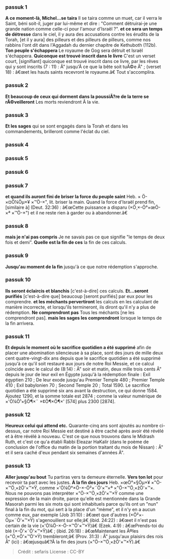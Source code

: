 
### passuk 1
<b>A ce moment-là, Michel...se taira</b> Il se taira comme un muet, car il verra le Saint, béni soit-il, juger par lui-même et dire : "Comment détruirai-je une grande nation comme celle-ci pour l'amour d'Israël ?".
<b>et ce sera un temps de détresse</b> dans le ciel, il y aura des accusations contre les érudits de la Torah, [et il y aura] des pilleurs et des pilleurs de pilleurs, comme nos rabbins l'ont dit dans l'Aggadah du dernier chapitre de Kethuboth (112b).
<b>Ton peuple s'échappera</b> Le royaume de Gog sera détruit et Israël s'échappera.
<b>Quiconque est trouvé inscrit dans le livre</b> C'est un verset court, [signifiant] quiconque est trouvé inscrit dans ce livre, par les rêves qui y sont inscrits (7 : 11) : Â" jusqu'Ã ce que la bête soit tuÃ©e Â" ; (verset 18) : â€œet les hauts saints recevront le royaume.â€ Tout s'accomplira.

### passuk 2
<b>Et beaucoup de ceux qui dorment dans la poussiÃ?re de la terre se rÃ©veilleront</b> Les morts reviendront Ã la vie.

### passuk 3
<b>Et les sages</b> qui se sont engagés dans la Torah et dans les commandements, brilleront comme l'éclat du ciel.

### passuk 4

### passuk 5

### passuk 6

### passuk 7
<b>et quand ils auront fini de briser la force du peuple saint</b> Heb. × Ö-×¤Ö¼Öµ×¥ ×™Ö-×", lit. briser la main. Quand la force d'Israël prend fin, [similaire à] (Deut. 32:36) : â€œCette puissance a disparu (×Ö¸×-Ö°×œÖ-×ª ×™Ö-×") et il ne reste rien à garder ou à abandonner.â€

### passuk 8
<b>mais je n'ai pas compris</b> Je ne savais pas ce que signifie "le temps de deux fois et demi".
<b>Quelle est la fin de ces</b> la fin de ces calculs.

### passuk 9
<b>Jusqu'au moment de la fin</b> jusqu'à ce que notre rédemption s'approche.

### passuk 10
<b>Ils seront éclaircis et blanchis</b> [c'est-à-dire] ces calculs.
<b>Et...seront purifiés</b> [c'est-à-dire que] beaucoup [seront purifiés] par eux pour les comprendre.
<b>et les méchants pervertiront</b> les calculs en les calculant de manière incorrecte, et lorsqu'ils termineront, ils diront qu'il n'y a plus de rédemption.
<b>Ne comprendront pas</b> Tous les méchants [ne les comprendront pas].
<b>mais les sages les comprendront</b> lorsque le temps de la fin arrivera.

### passuk 11
<b>Et depuis le moment où le sacrifice quotidien a été supprimé</b> afin de placer une abomination silencieuse à sa place, sont des jours de mille deux cent quatre-vingt-dix ans depuis que le sacrifice quotidien a été supprimé jusqu'à ce qu'il soit restauré aux jours de notre Roi Messie, et ce calcul coïncide avec le calcul de (8:14) : Â" soir et matin, deux mille trois cents Â" depuis le jour de leur exil en Égypte jusqu'à la rédemption finale : Exil égyptien 210 ; De leur exode jusqu'au Premier Temple 480 ; Premier Temple 410 ; Exil babylonien 70 ; Second Temple 20 ; Total 1590. Le sacrifice quotidien a été supprimé six ans avant la destruction, ce qui donne 1584. Ajoutez 1290, et la somme totale est 2874 ; comme la valeur numérique de ×'Ö¼Ö¹×§Ö¶×¨ ×¢Ö¶×Ö¶×' [574] plus 2300 [2874].

### passuk 12
<b>Heureux celui qui attend etc.</b> Quarante-cinq ans sont ajoutés au nombre ci-dessus, car notre Roi Messie est destiné à être caché après avoir été révélé et à être révélé à nouveau. C'est ce que nous trouvons dans le Midrash Ruth, et c'est ce qu'a établi Rabbi Eleazar HaKalir (dans le poème de conclusion de l'office du matin de la portion traitant du mois de Nissan) : Â" et il sera caché d'eux pendant six semaines d'années Â".

### passuk 13
<b>Aller jusqu'au bout</b> Tu partiras vers ta demeure éternelle.
<b>Vers ton lot</b> pour recevoir ta part avec les justes.
<b>À la fin des jours</b> Heb. ×œÖ°×§Öµ×¥ ×"Ö-×™Ö¸×žÖ'×™×Ÿ, comme ×'Ö¼Ö°×Ö-×-Ö²×¨Ö'×™×ª ×"Ö-×™Ö¸×žÖ'×™×. Nous ne pouvons pas interpréter ×"Ö-×™Ö¸×žÖ'×™×Ÿ comme une expression de la main droite, parce qu'elle est mentionnée dans la Grande Masorah parmi les six mots qui sont inhabituels parce qu'ils ont un "nun" final à la fin du mot, qui sert à la place d'un "mème", et il n'y en a aucun comme eux, par exemple (Job 31:10) : â€œet que d'autres (×Ö²×-Öµ×¨Ö'×™×Ÿ) s'agenouillent sur elle;â€ (ibid. 24:22) : â€œet il n'est pas certain de la vie (×'Ö¼Ö-×-Ö-×™Ö'×™×Ÿ)â€ (Ezek. 4:9) : â€œPrends-toi du blé (×-Ö'×˜Ö'×™×Ÿ)â€ ; (ibid. 26:18) : â€œMaintenant les Ã®les (×"Ö¸×Ö'×™Ö'×Ÿ) trembleront;â€ (Prov. 31:3) : Â" jusqu'aux plaisirs des rois Â" (ici) : â€œjusquâ€?Ã la fin des jours (×"Ö-×™Ö¸×žÖ'×™×Ÿ).â€

>Crédit : sefaris
>License : CC-BY